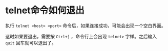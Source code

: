 # telnet命令如何退出

执行 `telnet <host> <port>` 命令后，如果连接成功，可能会出现一个空白界面。

这时如果要退出，需要按 `Ctrl+]` ，命令行上会出现 `telnet>` 字样。之后输入 `quit` 回车就可以退出了。
